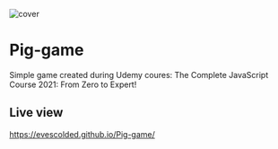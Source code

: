 ![cover](./src/assets/img/cover.png)

# Pig-game

Simple game created during Udemy coures: The Complete JavaScript Course 2021: From Zero to Expert!

## Live view

https://evescolded.github.io/Pig-game/
